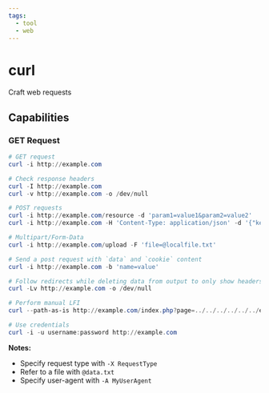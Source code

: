 ```yaml
---
tags:
  - tool
  - web
---
```

# curl

Craft web requests

## Capabilities

### GET Request

```powershell
# GET request
curl -i http://example.com

# Check response headers
curl -I http://example.com
curl -v http://example.com -o /dev/null

# POST requests
curl -i http://example.com/resource -d 'param1=value1&param2=value2'
curl -i http://example.com -H 'Content-Type: application/json' -d '{"key1":"value1", "key2":"value2"}'

# Multipart/Form-Data
curl -i http://example.com/upload -F 'file=@localfile.txt'

# Send a post request with `data` and `cookie` content
curl -i http://example.com -b 'name=value'

# Follow redirects while deleting data from output to only show headers
curl -Lv http://example.com -o /dev/null

# Perform manual LFI
curl --path-as-is http://example.com/index.php?page=../../../../../../etc/passwd

# Use credentials
curl -i -u username:password http://example.com
```

**Notes:**

- Specify request type with `-X RequestType`
- Refer to a file with `@data.txt`
- Specify user-agent with `-A MyUserAgent`
